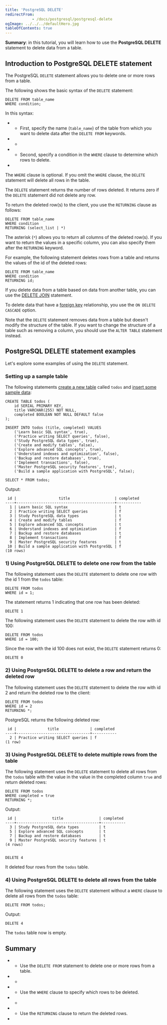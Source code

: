 ```yaml
---
title: 'PostgreSQL DELETE'
redirectFrom: 
            - /docs/postgresql/postgresql-delete
ogImage: ../../../defaultHero.jpg
tableOfContents: true
---
```


**Summary**: in this tutorial, you will learn how to use the **PostgreSQL DELETE** statement to delete data from a table.



## Introduction to PostgreSQL DELETE statement



The PostgreSQL `DELETE` statement allows you to delete one or more rows from a table.



The following shows the basic syntax of the `DELETE` statement:



```
DELETE FROM table_name
WHERE condition;
```



In this syntax:



- - First, specify the name (`table_name`) of the table from which you want to delete data after the `DELETE FROM` keywords.
- -
- - Second, specify a condition in the `WHERE` clause to determine which rows to delete.
- 


The `WHERE` clause is optional. If you omit the `WHERE` clause, the `DELETE` statement will delete all rows in the table.



The `DELETE` statement returns the number of rows deleted. It returns zero if the `DELETE` statement did not delete any row.



To return the deleted row(s) to the client, you use the `RETURNING` clause as follows:



```
DELETE FROM table_name
WHERE condition
RETURNING (select_list | *)
```



The asterisk (`*`) allows you to return all columns of the deleted row(s). If you want to return the values in a specific column, you can also specify them after the `RETURNING` keyword.



For example, the following statement deletes rows from a table and returns the values of the id of the deleted rows:



```
DELETE FROM table_name
WHERE condition
RETURNING id;
```



If you delete data from a table based on data from another table, you can use the [DELETE JOIN](/docs/postgresql/postgresql-delete-join) statement.



To delete data that have a [foreign key](/docs/postgresql/postgresql-foreign-key) relationship, you use the `ON DELETE CASCADE` option.



Note that the `DELETE` statement removes data from a table but doesn't modify the structure of the table. If you want to change the structure of a table such as removing a column, you should use the `ALTER TABLE` statement instead.



## PostgreSQL DELETE statement examples



Let's explore some examples of using the `DELETE` statement.



### Setting up a sample table



The following statements [create a new table](/docs/postgresql/postgresql-create-table/) called `todos` and [insert some sample data](https://www.postgresqltutorial.com/postgresql-tutorial/postgresql-insert):



```
CREATE TABLE todos (
    id SERIAL PRIMARY KEY,
    title VARCHAR(255) NOT NULL,
    completed BOOLEAN NOT NULL DEFAULT false
);

INSERT INTO todos (title, completed) VALUES
    ('Learn basic SQL syntax', true),
    ('Practice writing SELECT queries', false),
    ('Study PostgreSQL data types', true),
    ('Create and modify tables', false),
    ('Explore advanced SQL concepts', true),
    ('Understand indexes and optimization', false),
    ('Backup and restore databases', true),
    ('Implement transactions', false),
    ('Master PostgreSQL security features', true),
    ('Build a sample application with PostgreSQL', false);

SELECT * FROM todos;
```



Output:



```
 id |                   title                    | completed
----+--------------------------------------------+-----------
  1 | Learn basic SQL syntax                     | t
  2 | Practice writing SELECT queries            | f
  3 | Study PostgreSQL data types                | t
  4 | Create and modify tables                   | f
  5 | Explore advanced SQL concepts              | t
  6 | Understand indexes and optimization        | f
  7 | Backup and restore databases               | t
  8 | Implement transactions                     | f
  9 | Master PostgreSQL security features        | t
 10 | Build a sample application with PostgreSQL | f
(10 rows)
```



### 1) Using PostgreSQL DELETE to delete one row from the table



The following statement uses the `DELETE` statement to delete one row with the id 1 from the `todos` table:



```
DELETE FROM todos
WHERE id = 1;
```



The statement returns 1 indicating that one row has been deleted:



```
DELETE 1
```



The following statement uses the `DELETE` statement to delete the row with id 100:



```
DELETE FROM todos
WHERE id = 100;
```



Since the row with the id 100 does not exist, the `DELETE` statement returns 0:



```
DELETE 0
```



### 2) Using PostgreSQL DELETE to delete a row and return the deleted row



The following statement uses the `DELETE` statement to delete the row with id 2 and return the deleted row to the client:



```
DELETE FROM todos
WHERE id = 2
RETURNING *;
```



PostgreSQL returns the following deleted row:



```
 id |              title              | completed
----+---------------------------------+-----------
  2 | Practice writing SELECT queries | f
(1 row)
```



### 3) Using PostgreSQL DELETE to delete multiple rows from the table



The following statement uses the `DELETE` statement to delete all rows from the `todos` table with the value in the value in the completed column `true` and return deleted rows:



```
DELETE FROM todos
WHERE completed = true
RETURNING *;
```



Output:



```
 id |                title                | completed
----+-------------------------------------+-----------
  3 | Study PostgreSQL data types         | t
  5 | Explore advanced SQL concepts       | t
  7 | Backup and restore databases        | t
  9 | Master PostgreSQL security features | t
(4 rows)


DELETE 4
```



It deleted four rows from the `todos` table.



### 4) Using PostgreSQL DELETE to delete all rows from the table



The following statement uses the `DELETE` statement without a `WHERE` clause to delete all rows from the `todos` table:



```
DELETE FROM todos;
```



Output:



```
DELETE 4
```



The `todos` table now is empty.



## Summary



- - Use the `DELETE FROM` statement to delete one or more rows from a table.
- -
- - Use the `WHERE` clause to specify which rows to be deleted.
- -
- - Use the `RETURNING` clause to return the deleted rows.
- 

